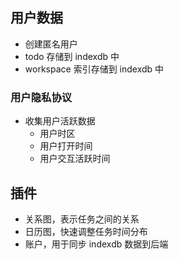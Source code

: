 ## 用户数据
- 创建匿名用户
- todo 存储到 indexdb 中
- workspace 索引存储到 indexdb 中

### 用户隐私协议
- 收集用户活跃数据
  - 用户时区
  - 用户打开时间
  - 用户交互活跃时间

## 插件

- 关系图，表示任务之间的关系
- 日历图，快速调整任务时间分布
- 账户，用于同步 indexdb 数据到后端
